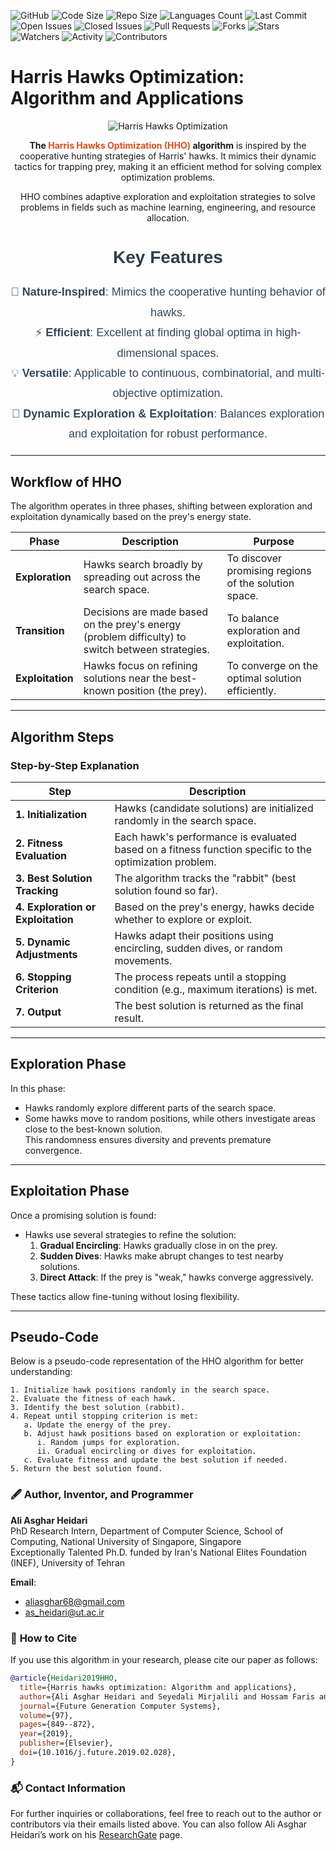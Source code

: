 ![GitHub](https://img.shields.io/github/license/aliasgharheidaricom/Harris-Hawks-Optimization-Algorithm-and-Applications)
![Code Size](https://img.shields.io/github/languages/code-size/aliasgharheidaricom/Harris-Hawks-Optimization-Algorithm-and-Applications)
![Repo Size](https://img.shields.io/github/repo-size/aliasgharheidaricom/Harris-Hawks-Optimization-Algorithm-and-Applications)
![Languages Count](https://img.shields.io/github/languages/count/aliasgharheidaricom/Harris-Hawks-Optimization-Algorithm-and-Applications)
![Last Commit](https://img.shields.io/github/last-commit/aliasgharheidaricom/Harris-Hawks-Optimization-Algorithm-and-Applications)
![Open Issues](https://img.shields.io/github/issues/aliasgharheidaricom/Harris-Hawks-Optimization-Algorithm-and-Applications)
![Closed Issues](https://img.shields.io/github/issues-closed/aliasgharheidaricom/Harris-Hawks-Optimization-Algorithm-and-Applications)
![Pull Requests](https://img.shields.io/github/issues-pr/aliasgharheidaricom/Harris-Hawks-Optimization-Algorithm-and-Applications)
![Forks](https://img.shields.io/github/forks/aliasgharheidaricom/Harris-Hawks-Optimization-Algorithm-and-Applications?style=social)
![Stars](https://img.shields.io/github/stars/aliasgharheidaricom/Harris-Hawks-Optimization-Algorithm-and-Applications?style=social)
![Watchers](https://img.shields.io/github/watchers/aliasgharheidaricom/Harris-Hawks-Optimization-Algorithm-and-Applications?style=social)
![Activity](https://img.shields.io/github/commit-activity/m/aliasgharheidaricom/Harris-Hawks-Optimization-Algorithm-and-Applications)
![Contributors](https://img.shields.io/github/contributors/aliasgharheidaricom/Harris-Hawks-Optimization-Algorithm-and-Applications)

# Harris Hawks Optimization: Algorithm and Applications

<div align="center">
  <img src="https://production-media.paperswithcode.com/methods/Harris_Hawk_OptimizationHHO_JTV1hc3.jpg" alt="Harris Hawks Optimization">
</div>

<p align="center">
  <strong>The <span style="color:#E24E1B;">Harris Hawks Optimization (HHO)</span> algorithm</strong> is inspired by the cooperative hunting strategies of Harris' hawks. It mimics their dynamic tactics for trapping prey, making it an efficient method for solving complex optimization problems.
</p>

<p align="center">
  HHO combines adaptive exploration and exploitation strategies to solve problems in fields such as machine learning, engineering, and resource allocation.
</p>


<h2 style="font-family: Arial, sans-serif; font-size: 28px; color: #2C3E50; font-weight: bold; text-align: center;">Key Features</h2>
<ul style="font-family: Arial, sans-serif; font-size: 18px; color: #34495E; line-height: 1.8; list-style-type: none; padding-left: 0; text-align: center;">
  <li>🦅 <strong>Nature-Inspired</strong>: Mimics the cooperative hunting behavior of hawks.</li>
  <li>⚡ <strong>Efficient</strong>: Excellent at finding global optima in high-dimensional spaces.</li>
  <li>💡 <strong>Versatile</strong>: Applicable to continuous, combinatorial, and multi-objective optimization.</li>
  <li>🔄 <strong>Dynamic Exploration & Exploitation</strong>: Balances exploration and exploitation for robust performance.</li>
</ul>

---

## Workflow of HHO

The algorithm operates in three phases, shifting between exploration and exploitation dynamically based on the prey's energy state.

| **Phase**            | **Description**                                                                                  | **Purpose**                                           |
|-----------------------|--------------------------------------------------------------------------------------------------|-------------------------------------------------------|
| **Exploration**       | Hawks search broadly by spreading out across the search space.                                   | To discover promising regions of the solution space.  |
| **Transition**        | Decisions are made based on the prey's energy (problem difficulty) to switch between strategies. | To balance exploration and exploitation.              |
| **Exploitation**      | Hawks focus on refining solutions near the best-known position (the prey).                       | To converge on the optimal solution efficiently.      |

---

## Algorithm Steps

### Step-by-Step Explanation

| **Step**               | **Description**                                                                                           |
|------------------------|----------------------------------------------------------------------------------------------------------|
| **1. Initialization**  | Hawks (candidate solutions) are initialized randomly in the search space.                               |
| **2. Fitness Evaluation** | Each hawk's performance is evaluated based on a fitness function specific to the optimization problem. |
| **3. Best Solution Tracking** | The algorithm tracks the "rabbit" (best solution found so far).                                    |
| **4. Exploration or Exploitation** | Based on the prey's energy, hawks decide whether to explore or exploit.                       |
| **5. Dynamic Adjustments** | Hawks adapt their positions using encircling, sudden dives, or random movements.                      |
| **6. Stopping Criterion** | The process repeats until a stopping condition (e.g., maximum iterations) is met.                     |
| **7. Output**           | The best solution is returned as the final result.                                                     |

---

## Exploration Phase

In this phase:
- Hawks randomly explore different parts of the search space.  
- Some hawks move to random positions, while others investigate areas close to the best-known solution.  
This randomness ensures diversity and prevents premature convergence.

---

## Exploitation Phase

Once a promising solution is found:
- Hawks use several strategies to refine the solution:  
  1. **Gradual Encircling**: Hawks gradually close in on the prey.  
  2. **Sudden Dives**: Hawks make abrupt changes to test nearby solutions.  
  3. **Direct Attack**: If the prey is "weak," hawks converge aggressively.  

These tactics allow fine-tuning without losing flexibility.


---

## Pseudo-Code

Below is a pseudo-code representation of the HHO algorithm for better understanding:

```plaintext
1. Initialize hawk positions randomly in the search space.
2. Evaluate the fitness of each hawk.
3. Identify the best solution (rabbit).
4. Repeat until stopping criterion is met:
   a. Update the energy of the prey.
   b. Adjust hawk positions based on exploration or exploitation:
      i. Random jumps for exploration.
      ii. Gradual encircling or dives for exploitation.
   c. Evaluate fitness and update the best solution if needed.
5. Return the best solution found.
```
### 🖋️ **Author, Inventor, and Programmer**

**Ali Asghar Heidari**  
PhD Research Intern, Department of Computer Science, School of Computing, National University of Singapore, Singapore  
Exceptionally Talented Ph.D. funded by Iran's National Elites Foundation (INEF), University of Tehran


**Email**:  
- aliasghar68@gmail.com  
- as_heidari@ut.ac.ir
  
### 📄 **How to Cite**

If you use this algorithm in your research, please cite our paper as follows:

```bibtex
@article{Heidari2019HHO,
  title={Harris hawks optimization: Algorithm and applications},
  author={Ali Asghar Heidari and Seyedali Mirjalili and Hossam Faris and Ibrahim Aljarah and Majdi Mafarja and Huiling Chen},
  journal={Future Generation Computer Systems},
  volume={97},
  pages={849--872},
  year={2019},
  publisher={Elsevier},
  doi={10.1016/j.future.2019.02.028},
}
```
### 📬 **Contact Information**

For further inquiries or collaborations, feel free to reach out to the author or contributors via their emails listed above. You can also follow Ali Asghar Heidari’s work on his [ResearchGate](https://www.researchgate.net/profile/Ali_Asghar_Heidari) page.


